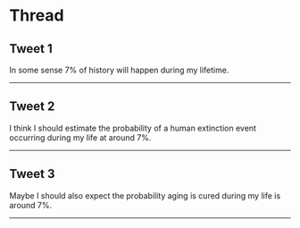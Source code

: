 # Thread

## Tweet 1

In some sense 7% of history will happen during my lifetime.

---

## Tweet 2

I think I should estimate the probability of a human extinction event occurring during my life at around 7%.

---

## Tweet 3

Maybe I should also expect the probability aging is cured during my life is around 7%.

---


